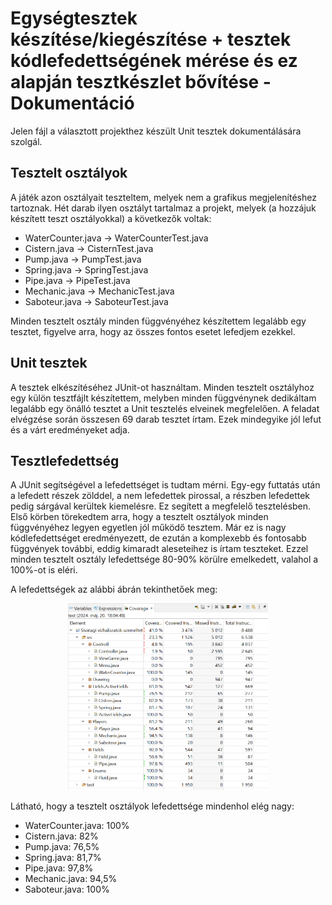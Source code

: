 # Egységtesztek készítése/kiegészítése + tesztek kódlefedettségének mérése és ez alapján tesztkészlet bővítése - Dokumentáció

Jelen fájl a választott projekthez készült Unit tesztek dokumentálására szolgál.

## Tesztelt osztályok

A játék azon osztályait teszteltem, melyek nem a grafikus megjelenítéshez tartoznak. Hét darab ilyen osztályt tartalmaz a projekt, melyek (a hozzájuk készített teszt osztályokkal) a következők voltak:

- WaterCounter.java -> WaterCounterTest.java
- Cistern.java -> CisternTest.java
- Pump.java -> PumpTest.java
- Spring.java -> SpringTest.java
- Pipe.java -> PipeTest.java
- Mechanic.java -> MechanicTest.java
- Saboteur.java -> SaboteurTest.java

Minden tesztelt osztály minden függvényéhez készítettem legalább egy tesztet, figyelve arra, hogy az összes fontos esetet lefedjem ezekkel.

## Unit tesztek

A tesztek elkészítéséhez JUnit-ot használtam. Minden tesztelt osztályhoz egy külön tesztfájlt készítettem, melyben minden függvénynek dedikáltam legalább egy önálló tesztet a Unit tesztelés elveinek megfelelően. A feladat elvégzése során összesen 69 darab tesztet írtam. Ezek mindegyike jól lefut és a várt eredményeket adja.

## Tesztlefedettség

A JUnit segítségével a lefedettséget is tudtam mérni. Egy-egy futtatás után a lefedett részek zölddel, a nem lefedettek pirossal, a részben lefedettek pedig sárgával kerültek kiemelésre. Ez segített a megfelelő tesztelésben. Első körben törekedtem arra, hogy a tesztelt osztályok minden függvényéhez legyen egyetlen jól működő tesztem. Már ez is nagy kódlefedettséget eredményezett, de ezután a komplexebb és fontosabb függvények további, eddig kimaradt aleseteihez is írtam teszteket. Ezzel minden tesztelt osztály lefedettsége 80-90% körülre emelkedett, valahol a 100%-ot is eléri.

A lefedettségek az alábbi ábrán tekinthetőek meg:

<p align="center">
<img src="./UnitTestCoverage.png" width="320"></p>

Látható, hogy a tesztelt osztályok lefedettsége mindenhol elég nagy:
- WaterCounter.java: 100%
- Cistern.java: 82%
- Pump.java: 76,5%
- Spring.java: 81,7%
- Pipe.java: 97,8%
- Mechanic.java: 94,5%
- Saboteur.java: 100%